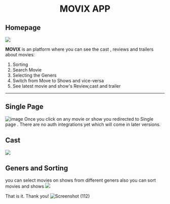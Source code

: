 


<h1 align="center"> MOVIX APP </h1>
<h2>Homepage</h2>




<img src="https://github.com/dhiraj19999/Movie-app/assets/106136277/3f4d28c9-d380-4305-a361-c9ba35439067" />


<b>MOVIX</b>  is an platform where you can see the cast , reviews and trailers about movies: <br />
1. Sorting<br />
2. Search Movie<br />
3.  Selecting the Geners<br />
4. Switch from Move to Shows and vice-versa<br />
5. See latest movie and show's Review,cast and trailer  <br />
<hr />



<h2> Single Page </h2>



<img src="https://github.com/dhiraj19999/Movie-app/assets/106136277/b2780632-6324-4d6b-b80d-243788dac411" alt="image" />
Once you click on any movie or show you redirected to Single page . There are no auth integrations yet which will come in later versions.

<h2> Cast </h2>

<img src="https://github.com/dhiraj19999/Movie-app/assets/106136277/1595530d-a4f6-4e81-966b-b1f09755b855" />



<h2>Geners and Sorting </h2>
you can select movies on shows from different geners also you can sort movies and shows
<img src="https://github.com/dhiraj19999/Movie-app/assets/106136277/b8d9d8c3-5433-4253-bb31-253a334c6b53" />


That is it. 
Thank you!
![Screenshot (112)]()


